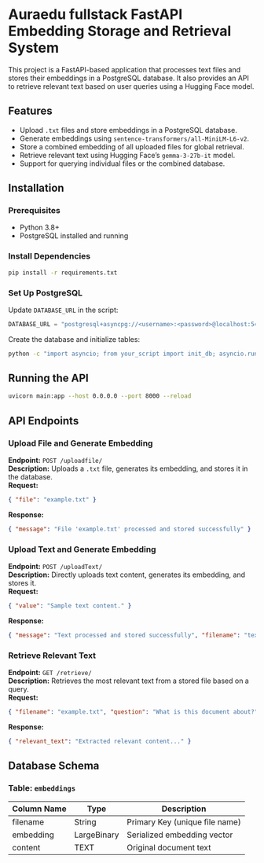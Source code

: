 # Auraedu fullstack FastAPI Embedding Storage and Retrieval System  

This project is a FastAPI-based application that processes text files and stores their embeddings in a PostgreSQL database. It also provides an API to retrieve relevant text based on user queries using a Hugging Face model.  

## Features  
- Upload `.txt` files and store embeddings in a PostgreSQL database.  
- Generate embeddings using `sentence-transformers/all-MiniLM-L6-v2`.  
- Store a combined embedding of all uploaded files for global retrieval.  
- Retrieve relevant text using Hugging Face’s `gemma-3-27b-it` model.  
- Support for querying individual files or the combined database.  

## Installation  

### Prerequisites  
- Python 3.8+  
- PostgreSQL installed and running  

### Install Dependencies  
```sh  
pip install -r requirements.txt  
```  

### Set Up PostgreSQL  
Update `DATABASE_URL` in the script:  
```python  
DATABASE_URL = "postgresql+asyncpg://<username>:<password>@localhost:5432/<database_name>"  
```  

Create the database and initialize tables:  
```sh  
python -c "import asyncio; from your_script import init_db; asyncio.run(init_db())"  
```  

## Running the API  
```sh  
uvicorn main:app --host 0.0.0.0 --port 8000 --reload  
```  

## API Endpoints  

### Upload File and Generate Embedding  
**Endpoint:** `POST /uploadfile/`  
**Description:** Uploads a `.txt` file, generates its embedding, and stores it in the database.  
**Request:**  
```json  
{ "file": "example.txt" }  
```  
**Response:**  
```json  
{ "message": "File 'example.txt' processed and stored successfully" }  
```  

### Upload Text and Generate Embedding  
**Endpoint:** `POST /uploadText/`  
**Description:** Directly uploads text content, generates its embedding, and stores it.  
**Request:**  
```json  
{ "value": "Sample text content." }  
```  
**Response:**  
```json  
{ "message": "Text processed and stored successfully", "filename": "text_<hash>.txt" }  
```  

### Retrieve Relevant Text  
**Endpoint:** `GET /retrieve/`  
**Description:** Retrieves the most relevant text from a stored file based on a query.  
**Request:**  
```json  
{ "filename": "example.txt", "question": "What is this document about?" }  
```  
**Response:**  
```json  
{ "relevant_text": "Extracted relevant content..." }  
```  

## Database Schema  

### Table: `embeddings`  
| Column Name | Type | Description |  
|-------------|--------|-------------|  
| filename | String | Primary Key (unique file name) |  
| embedding | LargeBinary | Serialized embedding vector |  
| content | TEXT | Original document text |  


 
